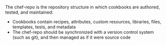 The chef-repo is the repository structure in which cookbooks are
authored, tested, and maintained:

-   Cookbooks contain recipes, attributes, custom resources, libraries,
    files, templates, tests, and metadata
-   The chef-repo should be synchronized with a version control system
    (such as git), and then managed as if it were source code